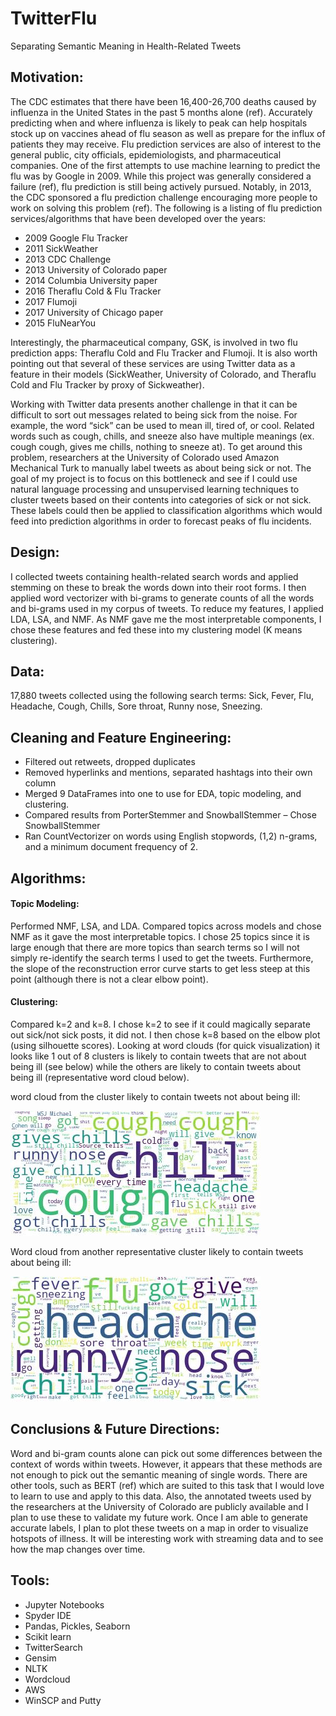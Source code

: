 # TwitterFlu
Separating Semantic Meaning in Health-Related Tweets

## Motivation:
The CDC estimates that there have been 16,400-26,700 deaths caused by influenza in the United States in the past 5 months alone (ref). Accurately predicting when and where influenza is likely to peak can help hospitals stock up on vaccines ahead of flu season as well as prepare for the influx of patients they may receive. Flu prediction services are also of interest to the general public, city officials, epidemiologists, and pharmaceutical companies. One of the first attempts to use machine learning to predict the flu was by Google in 2009. While this project was generally considered a failure (ref), flu prediction is still being actively pursued. Notably, in 2013, the CDC sponsored a flu prediction challenge encouraging more people to work on solving this problem (ref). The following is a listing of flu prediction services/algorithms that have been developed over the years:

* 2009	Google Flu Tracker 
* 2011	SickWeather
* 2013	CDC Challenge 
* 2013	University of Colorado paper 
*	2014	Columbia University paper 
*	2016	Theraflu Cold & Flu Tracker
*	2017	Flumoji
*	2017	University of Chicago paper
*	2015	FluNearYou

Interestingly, the pharmaceutical company, GSK, is involved in two flu prediction apps: Theraflu Cold and Flu Tracker and Flumoji. It is also worth pointing out that several of these services are using Twitter data as a feature in their models (SickWeather, University of Colorado, and Theraflu Cold and Flu Tracker by proxy of Sickweather). 

Working with Twitter data presents another challenge in that it can be difficult to sort out messages related to being sick from the noise. For example, the word “sick” can be used to mean ill, tired of, or cool. Related words such as cough, chills, and sneeze also have multiple meanings (ex. cough cough, gives me chills, nothing to sneeze at). To get around this problem, researchers at the University of Colorado used Amazon Mechanical Turk to manually label tweets as about being sick or not. The goal of my project is to focus on this bottleneck and see if I could use natural language processing and unsupervised learning techniques to cluster tweets based on their contents into categories of sick or not sick. These labels could then be applied to classification algorithms which would feed into prediction algorithms in order to forecast peaks of flu incidents. 

## Design: 
I collected tweets containing health-related search words and applied stemming on these to break the words down into their root forms. I then applied word vectorizer with bi-grams to generate counts of all the words and bi-grams used in my corpus of tweets. To reduce my features, I applied LDA, LSA, and NMF. As NMF gave me the most interpretable components, I chose these features and fed these into my clustering model (K means clustering).  

## Data:
17,880 tweets collected using the following search terms: Sick, Fever, Flu, Headache, Cough, Chills, Sore throat, Runny nose, Sneezing. 


## Cleaning and Feature Engineering: 
*	Filtered out retweets, dropped duplicates
*	Removed hyperlinks and mentions, separated hashtags into their own column
*	Merged 9 DataFrames into one to use for EDA, topic modeling, and clustering.
*	Compared results from PorterStemmer and SnowballStemmer – Chose SnowballStemmer
*	Ran CountVectorizer on words using English stopwords, (1,2) n-grams, and a minimum document frequency of 2. 

## Algorithms:
#### Topic Modeling: 
Performed NMF, LSA, and LDA. Compared topics across models and chose NMF as it gave the most interpretable topics. I chose 25 topics since it is large enough that there are more topics than search terms so I will not simply re-identify the search terms I used to get the tweets. Furthermore, the slope of the reconstruction error curve starts to get less steep at this point (although there is not a clear elbow point). 

#### Clustering: 
Compared k=2 and k=8. I chose k=2 to see if it could magically separate out sick/not sick posts, it did not. I then chose k=8 based on the elbow plot (using silhouette scores). Looking at word clouds (for quick visualization) it looks like 1 out of 8 clusters is likely to contain tweets that are not about being ill (see below) while the others are likely to contain tweets about being ill (representative word cloud below).

word cloud from the cluster likely to contain tweets not about being ill:

![wordcloud](non_sick_wordcloud.jpg)

Word cloud from another representative cluster likely to contain tweets about being ill: 

![wordcloud](sick_wordcloud.jpg)

## Conclusions & Future Directions:
Word and bi-gram counts alone can pick out some differences between the context of words within tweets. However, it appears that these methods are not enough to pick out the semantic meaning of single words. There are other tools, such as BERT (ref) which are suited to this task that I would love to learn to use and apply to this data. Also, the annotated tweets used by the researchers at the University of Colorado are publicly available and I plan to use these to validate my future work. Once I am able to generate accurate labels, I plan to plot these tweets on a map in order to visualize hotspots of illness. It will be interesting work with streaming data and to see how the map changes over time. 

## Tools: 
*	Jupyter Notebooks
*	Spyder IDE
*	Pandas, Pickles, Seaborn
*	Scikit learn 
*	TwitterSearch
*	Gensim
*	NLTK
*	Wordcloud 
*	AWS
*	WinSCP and Putty
